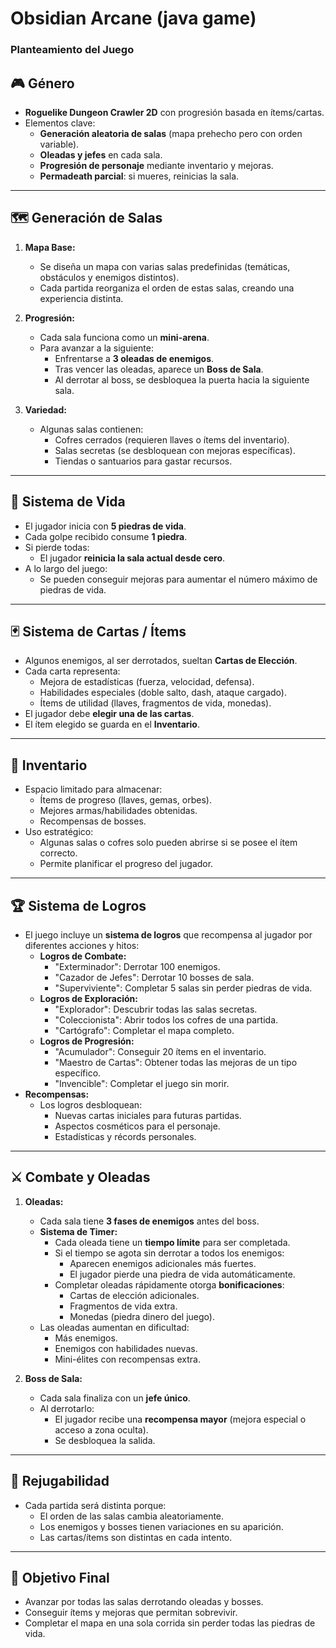# Obsidian Arcane (java game)
### Planteamiento del Juego

## 🎮 Género
- **Roguelike Dungeon Crawler 2D** con progresión basada en ítems/cartas.
- Elementos clave:
  - **Generación aleatoria de salas** (mapa prehecho pero con orden variable).
  - **Oleadas y jefes** en cada sala.
  - **Progresión de personaje** mediante inventario y mejoras.
  - **Permadeath parcial**: si mueres, reinicias la sala.

---

## 🗺️ Generación de Salas
1. **Mapa Base:**
   - Se diseña un mapa con varias salas predefinidas (temáticas, obstáculos y enemigos distintos).
   - Cada partida reorganiza el orden de estas salas, creando una experiencia distinta.

2. **Progresión:**
   - Cada sala funciona como un **mini-arena**.
   - Para avanzar a la siguiente:
     - Enfrentarse a **3 oleadas de enemigos**.
     - Tras vencer las oleadas, aparece un **Boss de Sala**.
     - Al derrotar al boss, se desbloquea la puerta hacia la siguiente sala.

3. **Variedad:**
   - Algunas salas contienen:
     - Cofres cerrados (requieren llaves o ítems del inventario).
     - Salas secretas (se desbloquean con mejoras específicas).
     - Tiendas o santuarios para gastar recursos.

---

## 💎 Sistema de Vida
- El jugador inicia con **5 piedras de vida**.
- Cada golpe recibido consume **1 piedra**.
- Si pierde todas:
  - El jugador **reinicia la sala actual desde cero**.
- A lo largo del juego:
  - Se pueden conseguir mejoras para aumentar el número máximo de piedras de vida.

---

## 🃏 Sistema de Cartas / Ítems
- Algunos enemigos, al ser derrotados, sueltan **Cartas de Elección**.
- Cada carta representa:
  - Mejora de estadísticas (fuerza, velocidad, defensa).
  - Habilidades especiales (doble salto, dash, ataque cargado).
  - Ítems de utilidad (llaves, fragmentos de vida, monedas).
- El jugador debe **elegir una de las cartas**.
- El ítem elegido se guarda en el **Inventario**.

---

## 🎒 Inventario
- Espacio limitado para almacenar:
  - Ítems de progreso (llaves, gemas, orbes).
  - Mejores armas/habilidades obtenidas.
  - Recompensas de bosses.
- Uso estratégico:
  - Algunas salas o cofres solo pueden abrirse si se posee el ítem correcto.
  - Permite planificar el progreso del jugador.

---

## 🏆 Sistema de Logros
- El juego incluye un **sistema de logros** que recompensa al jugador por diferentes acciones y hitos:
  - **Logros de Combate:**
    - "Exterminador": Derrotar 100 enemigos.
    - "Cazador de Jefes": Derrotar 10 bosses de sala.
    - "Superviviente": Completar 5 salas sin perder piedras de vida.
  - **Logros de Exploración:**
    - "Explorador": Descubrir todas las salas secretas.
    - "Coleccionista": Abrir todos los cofres de una partida.
    - "Cartógrafo": Completar el mapa completo.
  - **Logros de Progresión:**
    - "Acumulador": Conseguir 20 ítems en el inventario.
    - "Maestro de Cartas": Obtener todas las mejoras de un tipo específico.
    - "Invencible": Completar el juego sin morir.
- **Recompensas:**
  - Los logros desbloquean:
    - Nuevas cartas iniciales para futuras partidas.
    - Aspectos cosméticos para el personaje.
    - Estadísticas y récords personales.

---

## ⚔️ Combate y Oleadas
1. **Oleadas:**
   - Cada sala tiene **3 fases de enemigos** antes del boss.
   - **Sistema de Timer:**
     - Cada oleada tiene un **tiempo límite** para ser completada.
     - Si el tiempo se agota sin derrotar a todos los enemigos:
       - Aparecen enemigos adicionales más fuertes.
       - El jugador pierde una piedra de vida automáticamente.
     - Completar oleadas rápidamente otorga **bonificaciones**:
       - Cartas de elección adicionales.
       - Fragmentos de vida extra.
       - Monedas (piedra dinero del juego).
   - Las oleadas aumentan en dificultad:
     - Más enemigos.
     - Enemigos con habilidades nuevas.
     - Mini-élites con recompensas extra.

2. **Boss de Sala:**
   - Cada sala finaliza con un **jefe único**.
   - Al derrotarlo:
     - El jugador recibe una **recompensa mayor** (mejora especial o acceso a zona oculta).
     - Se desbloquea la salida.

---

## 🔁 Rejugabilidad
- Cada partida será distinta porque:
  - El orden de las salas cambia aleatoriamente.
  - Los enemigos y bosses tienen variaciones en su aparición.
  - Las cartas/ítems son distintas en cada intento.

---

## 🌟 Objetivo Final
- Avanzar por todas las salas derrotando oleadas y bosses.
- Conseguir ítems y mejoras que permitan sobrevivir.
- Completar el mapa en una sola corrida sin perder todas las piedras de vida.

